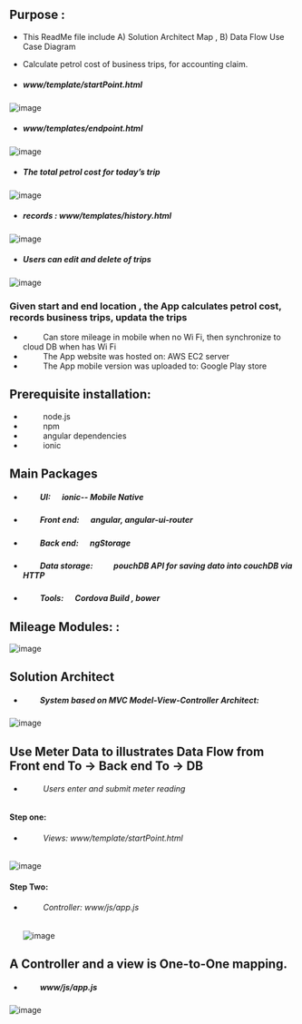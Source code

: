 ## Purpose :   
* This ReadMe file include A) Solution Architect Map , B) Data Flow Use Case Diagram
*   Calculate petrol cost of business trips, for accounting claim. 

*  ##### www/template/startPoint.html
![image](https://github.com/githubmave/Mobile-Mileage-Tracker/assets/8073738/74f8d075-30ef-48df-871a-9fa2c70c868f)


*  ##### www/templates/endpoint.html
![image](https://github.com/githubmave/Mobile-Mileage-Tracker/assets/8073738/043b044f-2388-4ae4-9917-c97963fcaa1b)

*  ##### The total petrol cost for today’s trip
![image](https://github.com/githubmave/Mobile-Mileage-Tracker/assets/8073738/8f24ec43-44ad-42e9-98db-5fcf3d99cf7d)

	
* ##### records : www/templates/history.html

![image](https://github.com/githubmave/Mobile-Mileage-Tracker/assets/8073738/462aba35-9efa-4b0c-ad4d-12f841f96eb4)


*  ##### Users can edit and delete of trips

![image](https://github.com/githubmave/Mobile-Mileage-Tracker/assets/8073738/eab29c43-3b46-496d-9d2d-293303d7ee77)


### Given start and end location , the App calculates petrol cost, records business trips,  updata the trips
*  &nbsp;&nbsp;&nbsp;&nbsp;&nbsp;&nbsp;&nbsp;&nbsp;     Can store mileage in mobile when no Wi Fi, then synchronize to cloud DB when has Wi Fi
*  &nbsp;&nbsp;&nbsp;&nbsp;&nbsp;&nbsp;&nbsp;&nbsp;     The App website was hosted on:              AWS EC2 server
*  &nbsp;&nbsp;&nbsp;&nbsp;&nbsp;&nbsp;&nbsp;&nbsp;    The App mobile version was uploaded to:     Google Play store


	
## Prerequisite installation:
*  &nbsp;&nbsp;&nbsp;&nbsp;&nbsp;&nbsp;&nbsp;&nbsp;  node.js                          
*  &nbsp;&nbsp;&nbsp;&nbsp;&nbsp;&nbsp;&nbsp;&nbsp;  npm
*  &nbsp;&nbsp;&nbsp;&nbsp;&nbsp;&nbsp;&nbsp;&nbsp;  angular dependencies            
*  &nbsp;&nbsp;&nbsp;&nbsp;&nbsp;&nbsp;&nbsp;&nbsp;  ionic   




##  Main Packages
* ##### &nbsp;&nbsp;&nbsp;&nbsp;&nbsp;&nbsp;&nbsp;&nbsp;  UI:      &nbsp;&nbsp;&nbsp;&nbsp;   ionic-- Mobile Native
* ##### &nbsp;&nbsp;&nbsp;&nbsp;&nbsp;&nbsp;&nbsp;&nbsp; Front end: &nbsp;&nbsp;&nbsp;&nbsp;     angular,  angular-ui-router
* ##### &nbsp;&nbsp;&nbsp;&nbsp;&nbsp;&nbsp;&nbsp;&nbsp;  Back end: &nbsp;&nbsp;&nbsp;&nbsp;      ngStorage
* ##### &nbsp;&nbsp;&nbsp;&nbsp;&nbsp;&nbsp;&nbsp;&nbsp;  Data storage:  &nbsp;&nbsp;&nbsp;&nbsp;  &nbsp;&nbsp;&nbsp;&nbsp;   pouchDB API for saving dato into couchDB via HTTP
* ##### &nbsp;&nbsp;&nbsp;&nbsp;&nbsp;&nbsp;&nbsp;&nbsp;  Tools: &nbsp;&nbsp;&nbsp;&nbsp;   Cordova Build ,  bower 




## Mileage Modules: :


![image](https://github.com/githubmave/Mobile-Mileage-Tracker/assets/8073738/292d9c33-2e32-4484-8756-4df81a0b068f)








## Solution Architect
* ##### &nbsp;&nbsp;&nbsp;&nbsp;&nbsp;&nbsp;&nbsp;&nbsp;  System based on MVC Model-View-Controller Architect: 


![image](https://github.com/githubmave/Mobile-Mileage-Tracker/assets/8073738/82a4d82d-c6d7-4b93-9c9f-36bf9cada1ff)







##  Use  Meter Data  to illustrates Data Flow from Front end To -> Back end To -> DB 

* ######  &nbsp;&nbsp;&nbsp;&nbsp;&nbsp;&nbsp;&nbsp;&nbsp; Users enter and submit meter reading

#### Step one: 

* ###### &nbsp;&nbsp;&nbsp;&nbsp;&nbsp;&nbsp;&nbsp;&nbsp;  Views:     www/template/startPoint.html

![image](https://github.com/githubmave/Mobile-Mileage-Tracker/assets/8073738/1e26887f-2ded-4ce0-992c-0497bfc3f745)

 
####   Step Two:


* ######  &nbsp;&nbsp;&nbsp;&nbsp;&nbsp;&nbsp;&nbsp;&nbsp; Controller:         www/js/app.js


  ![image](https://github.com/githubmave/Mobile-Mileage-Tracker/assets/8073738/b04edb23-4ce8-4880-aff1-f740d1a9f6db)
 
   

 ## A Controller and a view is One-to-One mapping. 
* ##### &nbsp;&nbsp;&nbsp;&nbsp;&nbsp;&nbsp;&nbsp;&nbsp; www/js/app.js
![image](https://github.com/githubmave/Mobile-Mileage-Tracker/assets/8073738/c44798a8-c976-4fce-b997-1a65002faa76)

 































